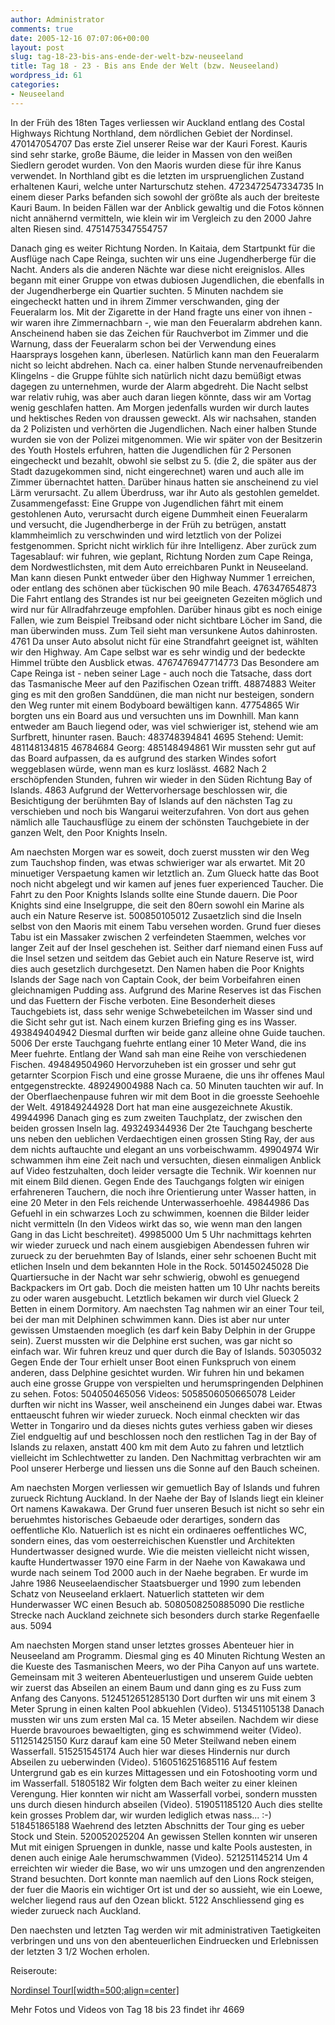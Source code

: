 ```yaml
---
author: Administrator
comments: true
date: 2005-12-16 07:07:06+00:00
layout: post
slug: tag-18-23-bis-ans-ende-der-welt-bzw-neuseeland
title: Tag 18 - 23 - Bis ans Ende der Welt (bzw. Neuseeland)
wordpress_id: 61
categories:
- Neuseeland
---
```


In der Früh des 18ten Tages verliessen wir Auckland entlang des Costal Highways Richtung Northland, dem nördlichen Gebiet der Nordinsel. 
470147054707
Das erste Ziel unserer Reise war der Kauri Forest. Kauris sind sehr starke, große Bäume, die leider in Massen von den weißen Siedlern gerodet wurden. Von den Maoris wurden diese für ihre Kanus verwendet. In Northland gibt es die letzten im urspruenglichen Zustand erhaltenen Kauri, welche unter Narturschutz stehen. 
4723472547334735
In einem dieser Parks befanden sich sowohl der größte als auch der breiteste Kauri Baum. In beiden Fällen war der Anblick gewaltig und die Fotos können nicht annähernd vermitteln, wie klein wir im Vergleich zu den 2000 Jahre alten Riesen sind. 
4751475347554757

Danach ging es weiter Richtung Norden. In Kaitaia, dem Startpunkt für die Ausflüge nach Cape Reinga, suchten wir uns eine Jugendherberge für die Nacht. Anders als die anderen Nächte war diese nicht ereignislos. Alles begann mit einer Gruppe von etwas dubiosen Jugendlichen, die ebenfalls in der Jugendherberge ein Quartier suchten. 5 Minuten nachdem sie eingecheckt hatten und in ihrem Zimmer verschwanden, ging der Feueralarm los. Mit der Zigarette in der Hand fragte uns einer von ihnen - wir waren ihre Zimmernachbarn -, wie man den Feueralarm abdrehen kann.  Anscheinend haben sie das Zeichen für Rauchverbot im Zimmer und die Warnung, dass der Feueralarm schon bei der Verwendung eines Haarsprays losgehen kann, überlesen. Natürlich kann man den Feueralarm nicht so leicht abdrehen. Nach ca. einer halben Stunde nervenaufreibenden Klingelns - die Gruppe fühlte sich natürlich nicht dazu bemüßigt etwas dagegen zu unternehmen, wurde der Alarm abgedreht. Die Nacht selbst war relativ ruhig, was aber auch daran liegen könnte, dass wir am Vortag wenig geschlafen hatten. Am Morgen jedenfalls wurden wir durch lautes und hektisches Reden von draussen geweckt. Als wir nachsahen, standen da 2 Polizisten und verhörten die Jugendlichen. Nach einer halben Stunde wurden sie von der Polizei mitgenommen. Wie wir später von der Besitzerin des Youth Hostels erfuhren, hatten die Jugendlichen für 2 Personen eingecheckt und bezahlt, obwohl sie selbst zu 5. (die 2, die später aus der Stadt dazugekommen sind, nicht eingerechnet) waren und auch alle im Zimmer übernachtet hatten. Darüber hinaus hatten sie anscheinend zu viel Lärm verursacht. Zu allem Überdruss, war ihr Auto als gestohlen gemeldet. Zusammengefasst: Eine Gruppe von Jugendlichen fährt mit einem gestohlenen Auto, verursacht durch eigene Dummheit einen Feueralarm und versucht, die Jugendherberge in der Früh zu betrügen, anstatt klammheimlich zu verschwinden und wird letztlich von der Polizei festgenommen. Spricht nicht wirklich für ihre Intelligenz. Aber zurück zum Tagesablauf: wir fuhren, wie geplant, Richtung Norden zum Cape Reinga, dem Nordwestlichsten, mit dem Auto erreichbaren Punkt in Neuseeland. Man kann diesen Punkt entweder über den Highway Nummer 1 erreichen, oder entlang des schönen aber tückischen 90 mile Beach. 
476347654873
Die Fahrt entlang des Strandes ist nur bei geeigneten Gezeiten möglich und wird nur für Allradfahrzeuge empfohlen. Darüber hinaus gibt es noch einige Fallen, wie zum Beispiel Treibsand oder nicht sichtbare Löcher im Sand, die man überwinden muss. Zum Teil sieht man versunkene Autos dahinrosten.
4761
 Da unser Auto absolut nicht für eine Strandfahrt geeignet ist, wählten wir den Highway. Am Cape selbst war es sehr windig und der bedeckte Himmel trübte den Ausblick etwas. 
4767476947714773
Das Besondere am Cape Reinga ist - neben seiner Lage - auch noch die Tatsache, dass dort das Tasmanische Meer auf den Pazifischen Ozean trifft. 
48874883
Weiter ging es mit den großen Sanddünen, die man nicht nur besteigen, sondern den Weg runter mit einem Bodyboard  bewältigen kann. 
47754865
Wir borgten uns ein Board aus und versuchten uns im Downhill. Man kann entweder am Bauch liegend oder, was viel schwieriger ist, stehend wie am Surfbrett, hinunter rasen. 
Bauch:
483748394841
4695
Stehend:
Uemit:
481148134815
46784684
Georg:
485148494861
Wir mussten sehr gut auf das Board aufpassen, da es aufgrund des starken Windes sofort weggeblasen würde, wenn man es kurz loslässt. 
4682
Nach 2 erschöpfenden Stunden, fuhren wir wieder in den Süden Richtung Bay of Islands. 
4863
Aufgrund der Wettervorhersage beschlossen wir, die Besichtigung der berühmten Bay of Islands auf den nächsten Tag zu verschieben und noch bis Wangarui weiterzufahren. Von dort aus gehen nämlich alle Tauchausflüge zu einem der schönsten Tauchgebiete in der ganzen Welt, den Poor Knights Inseln.

Am naechsten Morgen war es soweit, doch zuerst mussten wir den Weg zum Tauchshop finden, was etwas schwieriger war als erwartet. Mit 20 minuetiger Verspaetung kamen wir letztlich an. Zum Glueck hatte das Boot noch nicht abgelegt und wir kamen auf jenes fuer experienced Taucher. Die Fahrt zu den Poor Knights Islands sollte eine Stunde dauern. Die Poor Knights sind eine Inselgruppe, die seit den 80ern sowohl ein Marine als auch ein Nature Reserve ist. 
500850105012
Zusaetzlich sind die Inseln selbst von den Maoris  mit einem Tabu versehen worden. Grund fuer dieses Tabu ist ein Massaker zwischen 2 verfeindeten Staemmen, welches vor langer Zeit auf der Insel geschehen ist. Seither darf niemand einen Fuss auf die Insel setzen und seitdem das Gebiet auch ein Nature Reserve ist, wird dies auch gesetzlich durchgesetzt. Den Namen haben die Poor Knights Islands der Sage nach von Captain Cook, der beim Vorbeifahren einen gleichnamigen Pudding ass. Aufgrund des Marine Reserves ist das Fischen und das Fuettern der Fische verboten. Eine Besonderheit dieses Tauchgebiets ist, dass sehr wenige Schwebeteilchen im Wasser sind und die Sicht sehr gut ist. Nach einem kurzen Briefing ging es ins Wasser. 
493849404942
Diesmal durften wir beide ganz alleine ohne Guide tauchen. 
5006
Der erste Tauchgang fuehrte entlang einer 10 Meter Wand, die ins Meer fuehrte. Entlang der Wand sah man eine Reihe von verschiedenen Fischen. 
494849504960
Hervorzuheben ist ein grosser und sehr gut getarnter Scorpion Fisch und eine grosse Muraene, die uns ihr offenes Maul entgegenstreckte. 
489249004988
Nach ca. 50 Minuten tauchten wir auf. In der Oberflaechenpause fuhren wir mit dem Boot in die groesste Seehoehle der Welt. 
491849244928
Dort hat man eine ausgezeichnete Akustik. 
49944996
Danach ging es zum zweiten Tauchplatz, der zwischen den beiden grossen Inseln lag. 
493249344936
Der 2te Tauchgang bescherte uns neben den ueblichen Verdaechtigen einen grossen Sting Ray, der aus dem nichts auftauchte und elegant an uns vorbeischwamm. 
49904974
Wir schwammen ihm eine Zeit nach und versuchten, diesen einmaligen Anblick auf Video festzuhalten, doch leider versagte die Technik. Wir koennen nur mit einem Bild dienen. Gegen Ende des Tauchgangs folgten wir einigen erfahreneren Tauchern, die noch ihre Orientierung unter Wasser hatten, in eine 20 Meter in den Fels reichende Unterwasserhoehle. 
49844986
Das Gefuehl in ein schwarzes Loch zu schwimmen, koennen die Bilder leider nicht vermitteln (In den Videos wirkt das so, wie wenn man den langen Gang in das Licht beschreitet).
49985000
Um 5 Uhr nachmittags kehrten wir wieder zurueck und nach einem ausgiebigen Abendessen fuhren wir zurueck zu der beruehmten Bay of Islands, einer sehr schoenen Bucht mit etlichen Inseln und dem bekannten Hole in the Rock. 
501450245028
Die Quartiersuche in der Nacht war sehr schwierig, obwohl es genuegend Backpackers im Ort gab. Doch die meisten hatten um 10 Uhr nachts bereits zu oder waren ausgebucht. Letztlich bekamen wir durch viel Glueck 2 Betten in einem Dormitory. Am naechsten Tag nahmen wir an einer Tour teil, bei der man mit Delphinen schwimmen kann. Dies ist aber nur unter gewissen Umstaenden moeglich (es darf kein Baby Delphin in der Gruppe sein). Zuerst mussten wir die Delphine erst suchen, was gar nicht so einfach war. Wir fuhren kreuz und quer durch die Bay of Islands. 
50305032
Gegen Ende der Tour erhielt unser Boot einen Funkspruch von einem anderen, dass Delphine gesichtet wurden. Wir fuhren hin und bekamen auch eine grosse Gruppe von verspielten und herumspringenden Delphinen zu sehen. 
Fotos: 
504050465056
Videos:
5058506050665078
Leider durften wir nicht ins Wasser, weil anscheinend ein Junges dabei war. Etwas enttaeuscht fuhren wir wieder zurueck. Noch einmal checkten wir das Wetter in Tongariro und da dieses nichts gutes verhiess gaben wir dieses Ziel endgueltig auf und beschlossen noch den restlichen Tag in der Bay of Islands zu relaxen, anstatt 400 km mit dem Auto zu fahren und letztlich vielleicht im Schlechtwetter zu landen. Den Nachmittag verbrachten wir am Pool unserer Herberge und liessen uns die Sonne auf den Bauch scheinen.

Am naechsten Morgen verliessen wir gemuetlich Bay of Islands und fuhren zurueck Richtung Auckland. In der Naehe der Bay of Islands liegt ein kleiner Ort namens Kawakawa.  Der Grund fuer unseren Besuch ist nicht so sehr ein beruehmtes historisches Gebaeude oder derartiges, sondern das oeffentliche Klo. Natuerlich ist es nicht ein ordinaeres oeffentliches WC, sondern eines, das vom oesterreichischen Kuenstler und Architekten Hundertwasser designed wurde. Wie die meisten vielleicht nicht wissen, kaufte Hundertwasser 1970 eine Farm in der Naehe von Kawakawa und wurde nach seinem Tod 2000 auch in der Naehe begraben. Er wurde im Jahre 1986 Neuseelaendischer Staatsbuerger und 1990 zum lebenden Schatz von Neuseeland erklaert. 
Natuerlich statteten wir dem Hunderwasser WC einen Besuch ab. 
5080508250885090
Die restliche Strecke nach Auckland zeichnete sich besonders durch starke Regenfaelle aus. 
5094

Am naechsten Morgen stand unser letztes grosses Abenteuer hier in Neuseeland am Programm. Diesmal ging es 40 Minuten Richtung Westen an die Kueste des Tasmanischen Meers, wo der Piha Canyon auf uns wartete. 
Gemeinsam mit 3 weiteren Abenteuerlustigen und unserem Guide uebten wir zuerst das Abseilen an einem Baum und dann ging es zu Fuss zum Anfang des Canyons. 
5124512651285130
Dort durften wir uns mit einem 3 Meter Sprung in einen kalten Pool abkuehlen (Video). 
513451105138
Danach mussten wir uns zum ersten Mal ca. 15 Meter abseilen. Nachdem wir diese Huerde bravouroes bewaeltigten, ging es schwimmend weiter (Video). 
511251425150
Kurz darauf kam eine 50 Meter Steilwand neben einem Wasserfall. 
515251545174
Auch hier war dieses Hindernis nur durch Abseilen zu ueberwinden (Video). 
5160516251685116
Auf festem Untergrund gab es ein kurzes Mittagessen und ein Fotoshooting vorm und im Wasserfall. 
51805182
Wir folgten dem Bach weiter zu einer kleinen Verengung. 
Hier konnten wir nicht am Wasserfall vorbei, sondern mussten uns durch diesen hindurch abseilen (Video). 
519051185120
Auch dies stellte kein grosses Problem dar, wir wurden lediglich etwas nass... :-)
518451865188
Waehrend des letzten Abschnitts der Tour ging es ueber Stock und Stein. 
520052025204
An gewissen Stellen konnten wir unseren Mut mit einigen Spruengen in dunkle, nasse und kalte Pools austesten, in denen auch einige Aale herumschwammen (Video).
521251145214
Um 4 erreichten wir wieder die Base, wo wir uns umzogen und den angrenzenden Strand besuchten. Dort konnte man naemlich auf den Lions Rock steigen, der fuer die Maoris ein wichtiger Ort ist und der so aussieht, wie ein Loewe, welcher liegend raus auf den Ozean blickt. 
5122
Anschliessend ging es wieder zurueck nach Auckland. 

Den naechsten und letzten Tag werden wir mit administrativen Taetigkeiten verbringen und uns von den abenteuerlichen Eindruecken und Erlebnissen der letzten 3 1/2 Wochen erholen. 


Reiseroute:

[Nordinsel Tourl[width=500;align=center]](http://www.seren.at/weltreise/wp-content/routen/Neuseeland/Auckland-Auckland.kml)

Mehr Fotos und Videos von Tag 18 bis 23 findet ihr 4669
